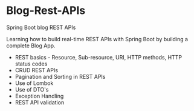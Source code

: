 # Blog-Rest-APIs
Spring Boot blog REST APIs

Learning how to build real-time REST APIs with Spring Boot by building a complete Blog App.

- REST basics - Resource, Sub-resource, URI, HTTP methods, HTTP status codes
- CRUD REST APIs
- Pagination and Sorting in REST APIs
- Use of Lombok
- Use of DTO's
- Exception Handling
- REST API validation
